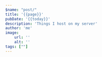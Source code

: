 ```yaml
---
$name: "post/"
title: '{{page}}'
pubDate: '{{today}}'
description: 'Things I host on my server'
author: 'me'
image:
    url: ''
    alt: ''
tags: [""]
---
```


